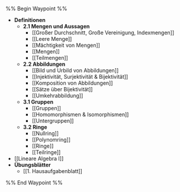%% Begin Waypoint %%
- **Definitionen**
	- **2.1 Mengen und Aussagen**
		- [[Großer Durchschnitt, Große Vereinigung, Indexmengen]]
		- [[Leere Menge]]
		- [[Mächtigkeit von Mengen]]
		- [[Mengen]]
		- [[Teilmengen]]
	- **2.2 Abbildungen**
		- [[Bild und Urbild von Abbildungen]]
		- [[Injektivität, Surjektivität & Bijektivität]]
		- [[Komposition von Abbildungen]]
		- [[Sätze über Bijektivität]]
		- [[Umkehrabbildung]]
	- **3.1 Gruppen**
		- [[Gruppen]]
		- [[Homomorphismen & Isomorphismen]]
		- [[Untergruppen]]
	- **3.2 Ringe**
		- [[Nullring]]
		- [[Polynomring]]
		- [[Ringe]]
		- [[Teilringe]]
- [[Lineare Algebra I]]
- **Übungsblätter**
	- [[1. Hausaufgabenblatt]]

%% End Waypoint %%